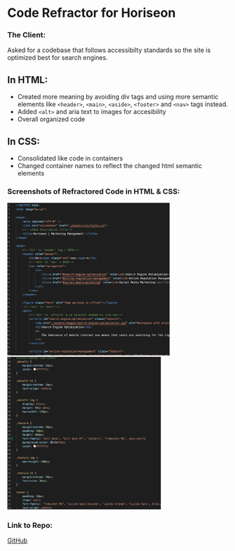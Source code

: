 # Code Refractor for Horiseon
### The Client:
 Asked for a codebase that follows accessibilty standards so the site is optimized best for search engines.
## In HTML:
* Created more meaning by avoiding div tags and using more semantic elements like `<header>`, `<main>`, `<aside>`, `<footer>` and `<nav>` tags instead.
* Added `<alt>` and aria text to images for accesibility 
* Overall organized code

## In CSS:
* Consolidated like code in containers
* Changed container names to reflect the changed html semantic elements

### Screenshots of Refractored Code in HTML & CSS:
[<img src="assets/images/htmlrefractor.png" width="370"/>](assets/images/htmlrefractor.png)
[<img src="assets/images/cssrefrator.png" width="350"/>](assets/images/cssrefrator.png)

### Link to Repo:  
[GitHub](https://github.com/merikettapearl212/social-solution-services)
